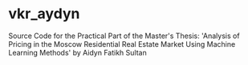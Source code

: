 # vkr_aydyn
Source Code for the Practical Part of the Master's Thesis: 'Analysis of Pricing in the Moscow Residential Real Estate Market Using Machine Learning Methods' by Aidyn Fatikh Sultan
